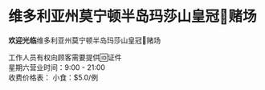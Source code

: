 <html>

<h1>维多利亚州莫宁顿半岛玛莎山皇冠👑赌场</h1>

<p id="intro"><strong>欢迎光临</strong>维多利亚州莫宁顿半岛玛莎山皇冠👑赌场</p>

<p id="openinghours">
工作人员有权向顾客需要提供🆔证件
<br>
星期六营业时间：9:00 - 21:00
<br>
收费价格表：
小食：$5.0/例
</p>



</html>
